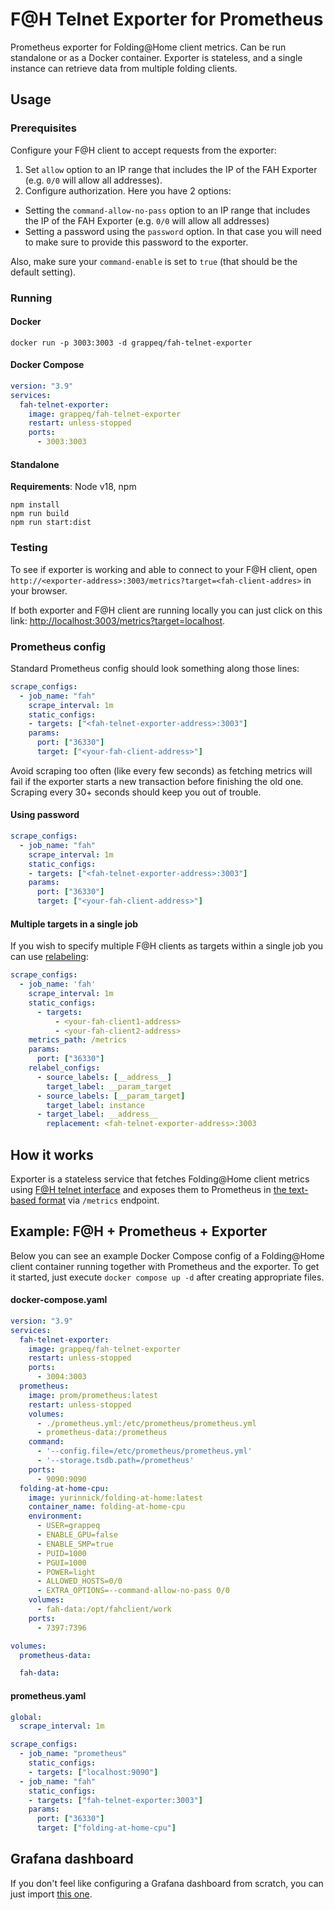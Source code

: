 # F@H Telnet Exporter for Prometheus
Prometheus exporter for Folding@Home client metrics. Can be run standalone or as a Docker container. Exporter is stateless, and a single instance can retrieve data from multiple folding clients.

## Usage
### Prerequisites
Configure your F@H client to accept requests from the exporter:
1. Set `allow` option to an IP range that includes the IP of the FAH Exporter (e.g. `0/0` will allow all addresses).
2. Configure authorization. Here you have 2 options:
* Setting the `command-allow-no-pass` option to an IP range that includes the IP of the FAH Exporter (e.g. `0/0` will allow all addresses)
* Setting a password using the `password` option. In that case you will need to make sure to provide this password to the exporter.

Also, make sure your `command-enable` is set to `true` (that should be the default setting).
### Running
#### Docker
```
docker run -p 3003:3003 -d grappeq/fah-telnet-exporter
```

#### Docker Compose
```yaml
version: "3.9"
services:
  fah-telnet-exporter:
    image: grappeq/fah-telnet-exporter
    restart: unless-stopped
    ports:
      - 3003:3003
```

#### Standalone
**Requirements**: Node v18, npm
```
npm install
npm run build
npm run start:dist
```

### Testing
To see if exporter is working and able to connect to your F@H client, open `http://<exporter-address>:3003/metrics?target=<fah-client-addres>` in your browser. 

If both exporter and F@H client are running locally you can just click on this link: [http://localhost:3003/metrics?target=localhost](http://localhost:3003/metrics?target=localhost).

### Prometheus config
Standard Prometheus config should look something along those lines:
```yaml
scrape_configs:
  - job_name: "fah"
    scrape_interval: 1m
    static_configs:
    - targets: ["<fah-telnet-exporter-address>:3003"]
    params:
      port: ["36330"]
      target: ["<your-fah-client-address>"]
```
Avoid scraping too often (like every few seconds) as fetching metrics will fail if the exporter starts a new transaction before finishing the old one. Scraping every 30+ seconds should keep you out of trouble.
#### Using password
```yaml
scrape_configs:
  - job_name: "fah"
    scrape_interval: 1m
    static_configs:
    - targets: ["<fah-telnet-exporter-address>:3003"]
    params:
      port: ["36330"]
      target: ["<your-fah-client-address>"]
```

#### Multiple targets in a single job
If you wish to specify multiple F@H clients as targets within a single job you can use [relabeling](https://prometheus.io/docs/prometheus/latest/configuration/configuration/#relabel_config):
```yaml
scrape_configs:
  - job_name: 'fah'
    scrape_interval: 1m
    static_configs:
      - targets:
          - <your-fah-client1-address>
          - <your-fah-client2-address>
    metrics_path: /metrics
    params:
      port: ["36330"]
    relabel_configs:
      - source_labels: [__address__]
        target_label: __param_target
      - source_labels: [__param_target]
        target_label: instance
      - target_label: __address__
        replacement: <fah-telnet-exporter-address>:3003
``` 

## How it works
Exporter is a stateless service that fetches Folding@Home client metrics using [F@H telnet interface](https://github.com/FoldingAtHome/fah-control/wiki/3rd-party-FAHClient-API) and exposes them to Prometheus in [the text-based format](https://prometheus.io/docs/instrumenting/exposition_formats/#text-based-format) via `/metrics` endpoint.

## Example: F@H + Prometheus + Exporter
Below you can see an example Docker Compose config of a Folding@Home client container running together with Prometheus and the exporter. To get it started, just execute `docker compose up -d` after creating appropriate files.

#### docker-compose.yaml
```yaml
version: "3.9"
services:
  fah-telnet-exporter:
    image: grappeq/fah-telnet-exporter
    restart: unless-stopped
    ports:
      - 3004:3003
  prometheus:
    image: prom/prometheus:latest
    restart: unless-stopped
    volumes:
      - ./prometheus.yml:/etc/prometheus/prometheus.yml
      - prometheus-data:/prometheus
    command:
      - '--config.file=/etc/prometheus/prometheus.yml'
      - '--storage.tsdb.path=/prometheus'
    ports:
      - 9090:9090
  folding-at-home-cpu:
    image: yurinnick/folding-at-home:latest
    container_name: folding-at-home-cpu
    environment:
      - USER=grappeq
      - ENABLE_GPU=false
      - ENABLE_SMP=true
      - PUID=1000
      - PGUI=1000
      - POWER=light
      - ALLOWED_HOSTS=0/0
      - EXTRA_OPTIONS=--command-allow-no-pass 0/0
    volumes:
      - fah-data:/opt/fahclient/work
    ports:
      - 7397:7396

volumes:
  prometheus-data:

  fah-data:

```

#### prometheus.yaml
```yaml
global:
  scrape_interval: 1m

scrape_configs:
  - job_name: "prometheus"
    static_configs:
    - targets: ["localhost:9090"]
  - job_name: "fah"
    static_configs:
    - targets: ["fah-telnet-exporter:3003"]
    params:
      port: ["36330"]
      target: ["folding-at-home-cpu"]
```

## Grafana dashboard
If you don't feel like configuring a Grafana dashboard from scratch, you can just import [this one](./examples/grafana/grafana-fah-dashboard.json).